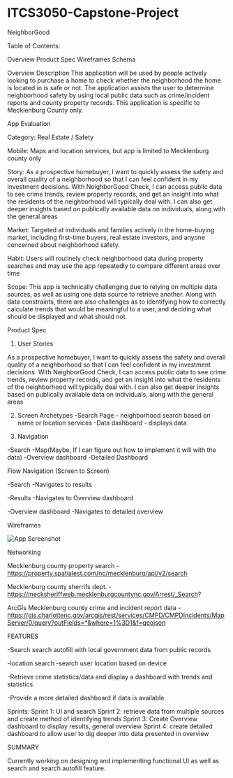 # ITCS3050-Capstone-Project

NeighborGood

Table of Contents:

Overview
Product Spec
Wireframes
Schema

Overview
Description
This application will be used by people actively looking to purchase a home to check whether the neighborhood the home is located in is safe or not. The application assists the user to determine neighborhood safety by using local public data such as crime/incident reports and county property records. This application is specific to Mecklenburg County only.

App Evaluation

Category: Real Estate / Safety

Mobile: Maps and location services, but app is limited to Mecklenburg county only

Story: As a prospective homebuyer, I want to quickly assess the safety and overall quality of a neighborhood so that I can feel confident in my investment decisions. With NeighborGood Check, I can access public data to see crime trends, review property records, and get an insight into what the residents of the neighborhood will typically deal with. I can also get deeper insights based on publically available data on individuals, along with the general areas

Market: Targeted at individuals and families actively in the home-buying market, including first-time buyers, real estate investors, and anyone concerned about neighborhood safety.

Habit: Users will routinely check neighborhood data during property searches and may use the app repeatedly to compare different areas over time

Scope: This app is technically challenging due to relying on multiple data sources, as well as using one data source to retrieve another. Along with data constraints, there are also challenges as to identifying how to correctly calculate trends that would be meaningful to a user, and deciding what should be displayed and what should not.

Product Spec
1. User Stories 

As a prospective homebuyer, I want to quickly assess the safety and overall quality of a neighborhood so that I can feel confident in my investment decisions. With NeighborGood Check, I can access public data to see crime trends, review property records, and get an insight into what the residents of the neighborhood will typically deal with. I can also get deeper insights based on publically available data on individuals, along with the general areas

2. Screen Archetypes
-Search Page - neighborhood search based on name or location services
-Data dashboard - displays data


3. Navigation

-Search
-Map(Maybe, If I can figure out how to implement it will with the data)
-Overview dashboard
-Detailed Dashboard

Flow Navigation (Screen to Screen)

-Search
-Navigates to results

-Results
-Navigates to Overview dashboard

-Overview dashboard
-Navigates to detailed overview



Wireframes

![App Screenshot](Assets/wireframes)


Networking

Mecklenburg county property search
-https://property.spatialest.com/nc/mecklenburg/api/v2/search

Mecklenburg county sherrifs dept.
-https://mecksheriffweb.mecklenburgcountync.gov/Arrest/_Search?

ArcGis Mecklenburg county crime and incident report data
-https://gis.charlottenc.gov/arcgis/rest/services/CMPD/CMPDIncidents/MapServer/0/query?outFields=*&where=1%3D1&f=geojson


FEATURES

-Search
search autofill with local government data from public records

-location search
-search user location based on device

-Retrieve crime statistics/data and display a dashboard with trends and statistics

-Provide a more detailed dashboard if data is available

Sprints:
Sprint 1: UI and search
Sprint 2: retrieve data from multiple sources and create method of identifying trends
Sprint 3: Create Overview dashboard to display results, general overview
Sprint 4: create detailed dashboard to allow user to dig deeper into data presented in overview



SUMMARY

Currently working on designing and implementing functional UI as well as search and search autofill feature.
    


